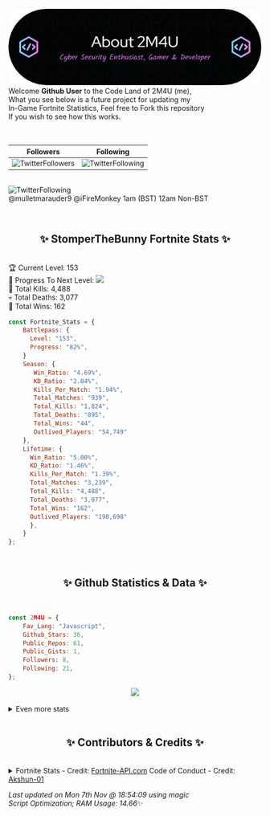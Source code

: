 
  ![Header](./src/github-banner.png)
  <br>
  Welcome **Github User** to the Code Land of 2M4U (me),<br>
  What you see below is a future project for updating my<br>
  In-Game Fortnite Statistics, Feel free to Fork this repository<br>
  If you wish to see how this works.
  <br><br>
  <br>
  
  | Followers  | Following |
  | ---------- |:---------:|
  | ![TwitterFollowers](https://img.shields.io/badge/Twitter%20Followers-79-blue)  | ![TwitterFollowing](https://img.shields.io/badge/Twitter%20Following-232-blue)  |


  <br>![TwitterFollowing](https://img.shields.io/badge/Latest%20Tweet--blue)<br>
  @mulletmarauder9 @iFireMonkey 1am (BST) 12am Non-BST
   
  <br><h2 align="center"> ✨ StomperTheBunny Fortnite Stats ✨</h2><br>
  🏆 Current Level: 153<br>
  🎉 Progress To Next Level: ![](https://geps.dev/progress/82)<br>
  🎯 Total Kills: 4,488<br>
  💀 Total Deaths: 3,077<br>
  👑 Total Wins: 162<br>

```js
const Fortnite_Stats = {
    Battlepass: {
      Level: "153",
      Progress: "82%",    
    }
    Season: { 
       Win_Ratio: "4.69%",
       KD_Ratio: "2.04%",
       Kills_Per_Match: "1.94%",
       Total_Matches: "939",
       Total_Kills: "1,824",
       Total_Deaths: "895",
       Total_Wins: "44",
       Outlived_Players: "54,749"
    },
    Lifetime: {
      Win_Ratio: "5.00%",
      KD_Ratio: "1.46%",
      Kills_Per_Match: "1.39%",
      Total_Matches: "3,239",
      Total_Kills: "4,488",
      Total_Deaths: "3,077",
      Total_Wins: "162",
      Outlived_Players: "198,698"
      },
    }
}; 
```


<br><h2 align="center"> ✨ Github Statistics & Data ✨</h2><br>

```js
const 2M4U = {
    Fav_Lang: "Javascript",
    Github_Stars: 36,
    Public_Repos: 61,
    Public_Gists: 1,
    Followers: 8,
    Following: 21,
}; 
```

<p align="center">
<img src="https://github-readme-streak-stats.herokuapp.com/?user=2M4U&theme=tokyonight">
</p>
<details>
  <summary>
      Even more stats
  </summary>
  <p align="center">
    <img src="https://github-profile-trophy.vercel.app/?username=2M4U&theme=dracula">
    <img src="https://github-readme-stats.vercel.app/api?username=2M4U&theme=tokyonight&count_private=true&show_icons=true&include_all_commits=true">
  </p>
</details>
<br><h2 align="center"> ✨ Contributors & Credits ✨</h2><br>
<details>
  <summary>
      Fortnite Stats - Credit: <a href="https://fortnite-api.com/?utm_source=github.com/2M4U/2M4U">Fortnite-API.com</a>
      Code of Conduct - Credit: <a href="https://github.com/Akshun-01">Akshun-01</a>
  </summary>
</details>

<!-- Last updated on Mon Nov 07 2022 18:54:09 GMT+0000 (Coordinated Universal Time) ;-;-->
<i>Last updated on  Mon 7th Nov @ 18:54:09 using magic<br>
Script Optimization; RAM Usage: 14.66</i>✨